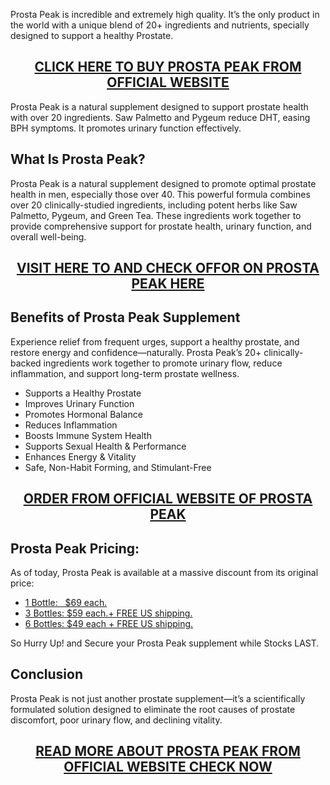 <p>Prosta Peak is incredible and extremely high quality. It&rsquo;s the only product in the world with a unique blend of 20+ ingredients and nutrients, specially designed to support a healthy Prostate.</p>
<h2 style="text-align: center;"><a href="https://sale365day.com/order-prosta-peak">CLICK HERE TO BUY PROSTA PEAK FROM OFFICIAL WEBSITE</a></h2>
<p>Prosta Peak is a natural supplement designed to support prostate health with over 20 ingredients. Saw Palmetto and Pygeum reduce DHT, easing BPH symptoms. It promotes urinary function effectively.</p>
<h2 style="text-align: left;">What Is Prosta Peak?</h2>
<p style="text-align: left;">Prosta Peak is a natural supplement designed to promote optimal prostate health in men, especially those over 40. This powerful formula combines over 20 clinically-studied ingredients, including potent herbs like Saw Palmetto, Pygeum, and Green Tea. These ingredients work together to provide comprehensive support for prostate health, urinary function, and overall well-being.</p>
<h2 style="text-align: center;"><a href="https://sale365day.com/order-prosta-peak">VISIT HERE TO AND CHECK OFFOR ON PROSTA PEAK HERE</a></h2>
<h2 style="text-align: left;">Benefits of Prosta Peak Supplement</h2>
<p style="text-align: left;">Experience relief from frequent urges, support a healthy prostate, and restore energy and confidence&mdash;naturally. Prosta Peak&rsquo;s 20+ clinically-backed ingredients work together to promote urinary flow, reduce inflammation, and support long-term prostate wellness.</p>
<ul style="text-align: left;">
<li>Supports a Healthy Prostate</li>
<li>Improves Urinary Function</li>
<li>Promotes Hormonal Balance</li>
<li>Reduces Inflammation</li>
<li>Boosts Immune System Health</li>
<li>Supports Sexual Health &amp; Performance</li>
<li>Enhances Energy &amp; Vitality</li>
<li>Safe, Non-Habit Forming, and Stimulant-Free</li>
</ul>
<h2 style="text-align: center;"><a href="https://sale365day.com/order-prosta-peak">ORDER FROM OFFICIAL WEBSITE OF PROSTA PEAK</a></h2>
<h2 style="text-align: left;">Prosta Peak Pricing:</h2>
<p style="text-align: left;">As of today, Prosta Peak is available at a massive discount from its original price:</p>
<ul style="text-align: left;">
<li><a href="https://sale365day.com/order-prosta-peak">1 Bottle:&nbsp; &nbsp;$69 each.</a></li>
<li><a href="https://sale365day.com/order-prosta-peak">3 Bottles: $59 each.+ FREE US shipping.</a></li>
<li><a href="https://sale365day.com/order-prosta-peak">6 Bottles: $49 each + FREE US shipping.</a></li>
</ul>
<p>So Hurry Up! and Secure your Prosta Peak supplement while Stocks LAST.</p>
<h2 style="text-align: left;">Conclusion</h2>
<p style="text-align: left;">Prosta Peak is not just another prostate supplement&mdash;it&rsquo;s a scientifically formulated solution designed to eliminate the root causes of prostate discomfort, poor urinary flow, and declining vitality.</p>
<h2 style="text-align: center;"><a href="https://sale365day.com/order-prosta-peak">READ MORE ABOUT PROSTA PEAK FROM OFFICIAL WEBSITE CHECK NOW</a></h2>
